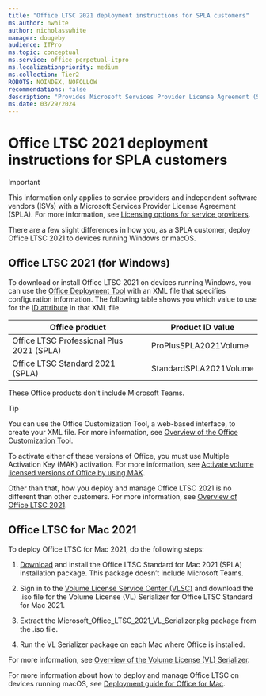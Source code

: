 ```yaml
---
title: "Office LTSC 2021 deployment instructions for SPLA customers"
ms.author: nwhite
author: nicholasswhite
manager: dougeby
audience: ITPro
ms.topic: conceptual
ms.service: office-perpetual-itpro
ms.localizationpriority: medium
ms.collection: Tier2
ROBOTS: NOINDEX, NOFOLLOW
recommendations: false
description: "Provides Microsoft Services Provider License Agreement (SPLA) customers with instructions for deploying Office LTSC 2021"
ms.date: 03/29/2024
---
```


# Office LTSC 2021 deployment instructions for SPLA customers

> [!IMPORTANT]
> This information only applies to service providers and independent software vendors (ISVs) with a Microsoft Services Provider License Agreement (SPLA). For more information, see [Licensing options for service providers](https://www.microsoft.com/licensing/licensing-programs/spla-program).

There are a few slight differences in how you, as a SPLA customer, deploy Office LTSC 2021 to devices running Windows or macOS.

## Office LTSC 2021 (for Windows)

To download or install Office LTSC 2021 on devices running Windows, you can use the [Office Deployment Tool](../overview-office-deployment-tool.md) with an XML file that specifies configuration information. The following table shows you which value to use for the [ID attribute](../office-deployment-tool-configuration-options.md#id-attribute-part-of-product-element) in that XML file.

|Office product |Product ID value  |
|---------|---------|
|Office LTSC Professional Plus 2021 (SPLA) | ProPlusSPLA2021Volume|
|Office LTSC Standard 2021 (SPLA) |StandardSPLA2021Volume |

These Office products don't include Microsoft Teams.

> [!TIP]
> You can use the Office Customization Tool, a web-based interface, to create your XML file. For more information, see [Overview of the Office Customization Tool](/microsoft-365-apps/admin-center/overview-office-customization-tool).

To activate either of these versions of Office, you must use Multiple Activation Key (MAK) activation. For more information, see [Activate volume licensed versions of Office by using MAK](../volume-license-activation/activate-office-by-using-mak.md).

Other than that, how you deploy and manage Office LTSC 2021 is no different than other customers. For more information, see [Overview of Office LTSC 2021](overview.md).

## Office LTSC for Mac 2021

To deploy Office LTSC for Mac 2021, do the following steps:

1. [Download](https://go.microsoft.com/fwlink/?linkid=525133) and install the Office LTSC Standard for Mac 2021 (SPLA) installation package. This package doesn’t include Microsoft Teams.

2. Sign in to the [Volume License Service Center (VLSC)](https://www.microsoft.com/licensing/servicecenter/default.aspx) and download the .iso file for the Volume License (VL) Serializer for Office LTSC Standard for Mac 2021.

3. Extract the Microsoft_Office_LTSC_2021_VL_Serializer.pkg package from the .iso file.

4. Run the VL Serializer package on each Mac where Office is installed.

For more information, see [Overview of the Volume License (VL) Serializer](../mac/volume-license-serializer.md).

For more information about how to deploy and manage Office LTSC on devices running macOS, see [Deployment guide for Office for Mac](../mac/deployment-guide-for-office-for-mac.md).
